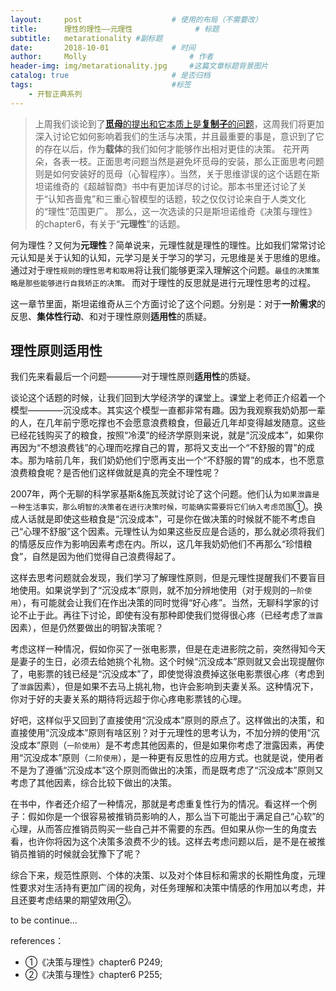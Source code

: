 ```yaml
---
layout:     post   				    # 使用的布局（不需要改）
title:      理性的理性——元理性 				# 标题
subtitle:   metarationality #副标题
date:       2018-10-01 				# 时间
author:     Molly 						# 作者
header-img: img/metarationality.jpg 	#这篇文章标题背景图片
catalog: true 						# 是否归档
tags:								#标签
    - 开智正典系列
---
```

>上周我们谈论到了[**觅母**的提出和它本质上是**复制子**的问题](https://deserveeeeee.github.io/2018/09/22/meme&Rationality/)，这周我们将更加深入讨论它如何影响着我们的生活与决策，并且最重要的事是，意识到了它的存在以后，作为**载体**的我们如何才能够作出相对更佳的决策。
花开两朵，各表一枝。正面思考问题当然是避免坏觅母的安装，那么正面思考问题则是如何安装好的觅母（心智程序）。当然，关于思维谬误的这个话题在斯坦诺维奇的《超越智商》书中有更加详尽的讨论。那本书里还讨论了关于“认知吝啬鬼”和三重心智模型的话题，较之仅仅讨论来自于人类文化的“理性”范围更广。
那么，这一次选读的只是斯坦诺维奇《决策与理性》的chapter6，有关于“**元理性**”的话题。

何为理性？又何为**元理性**？简单说来，元理性就是理性的理性。比如我们常常讨论元认知是关于认知的认知，元学习是关于学习的学习，元思维是关于思维的思维。通过对于`理性规则的理性思考和取用`将让我们能够更深入理解这个问题。``最佳的决策策略是那些能够进行自我矫正的决策。`` 而对于理性的反思就是进行元理性思考的过程。

这一章节里面，斯坦诺维奇从三个方面讨论了这个问题。分别是：对于**一阶需求**的反思、**集体性行动**、和对于理性原则**适用性**的质疑。


## 理性原则适用性

我们先来看最后一个问题————对于理性原则**适用性**的质疑。

谈论这个话题的时候，让我们回到大学经济学的课堂上。课堂上老师正介绍着一个模型————沉没成本。其实这个模型一直都非常有趣。因为我观察我奶奶那一辈的人，在几年前宁愿吃撑也不会愿意浪费粮食，但最近几年却变得越发随意。这些已经花钱购买了的粮食，按照“冷漠”的经济学原则来说，就是“沉没成本”，如果你再因为“不想浪费钱”的心理而吃撑自己的胃，那将又支出一个“不舒服的胃”的成本。那为啥前几年，我们奶奶他们宁愿再支出一个“不舒服的胃”的成本，也不愿意浪费粮食呢？是否他们这样做就是真的完全不理性呢？

2007年，两个无聊的科学家基斯&施瓦茨就讨论了这个问题。他们认为``如果泄露是一种生活事实，那么明智的决策者在进行决策时候，可能确实需要将它们纳入考虑范围``①。换成人话就是即使这些粮食是“沉没成本”，可是你在做决策的时候就不能不考虑自己“心理不舒服”这个因素。元理性认为如果这些反应是合适的，那么就必须将我们的情感反应作为影响因素考虑在内。所以，这几年我奶奶他们不再那么“珍惜粮食”，自然是因为他们觉得自己浪费得起了。

这样去思考问题就会发现，我们学习了解理性原则，但是元理性提醒我们不要盲目地使用。如果说学到了“沉没成本”原则，就不加分辨地使用（对于规则的``一阶使用``），有可能就会让我们在作出决策的同时觉得“好心疼”。当然，无聊科学家的讨论不止于此。再往下讨论，即使有没有那种即使我们觉得很心疼（已经考虑了``泄露``因素），但是仍然要做出的明智决策呢？

考虑这样一种情况，假如你买了一张电影票，但是在走进影院之前，突然得知今天是妻子的生日，必须去给她挑个礼物。这个时候“沉没成本”原则就又会出现提醒你了，电影票的钱已经是“沉没成本”了，即使觉得浪费掉这张电影票很心疼（考虑到了``泄露``因素），但是如果不去马上挑礼物，也许会影响到夫妻关系。这种情况下，你对于好的夫妻关系的期待将远超于你心疼电影票钱的心理。

好吧，这样似乎又回到了直接使用“沉没成本”原则的原点了。这样做出的决策，和直接使用“沉没成本”原则有啥区别？对于元理性的思考认为，不加分辨的使用“沉没成本”原则（``一阶使用``）是不考虑其他因素的，但是如果你考虑了泄露因素，再使用“沉没成本”原则（``二阶使用``），是一种更有反思性的应用方式。也就是说，使用者不是为了遵循“沉没成本”这个原则而做出的决策，而是既考虑了“沉没成本”原则又考虑了其他因素，综合比较下做出的决策。


在书中，作者还介绍了一种情况，那就是考虑重复性行为的情况。看这样一个例子：假如你是一个很容易被推销员影响的人，那么当下可能出于满足自己“心软”的心理，从而答应推销员购买一些自己并不需要的东西。但如果从你一生的角度去看，也许你将因为这个决策多浪费不少的钱。这样去考虑问题以后，是不是在被推销员推销的时候就会犹豫下了呢？

综合下来，规范性原则、个体的决策、以及对个体目标和需求的长期性角度，元理性要求对生活持有更加广阔的视角，对任务理解和决策中情感的作用加以考虑，并且还要考虑结果的期望效用②。

to be continue...






references：
* ①《决策与理性》chapter6 P249;
* ②《决策与理性》chapter6 P255;
